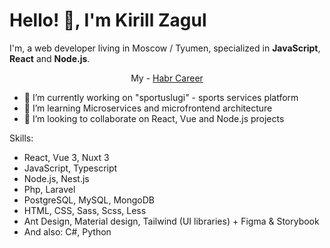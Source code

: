 # Hello! 👋, I'm Kirill Zagul

<!--
**kzagul/kzagul** is a ✨ _special_ ✨ repository because its `README.md` (this file) appears on your GitHub profile.

Here are some ideas to get you started:

- 🔭 I’m currently working on ...
- 🌱 I’m currently learning ...
- 👯 I’m looking to collaborate on ...
- 🤔 I’m looking for help with ...
- 💬 Ask me about ...
- 📫 How to reach me: ...
- 😄 Pronouns: ...
- ⚡ Fun fact: ...
-->

I'm, a web developer living in Moscow / Tyumen, specialized in **JavaScript**, **React** and **Node.js**.

<p align="center">
  My - <a href="https://career.habr.com/zagulkirill/">Habr Career</a>
<!--   <a href="https://zagulkirill.herokuapp.com/">My personal WebSite</a> -->
</p>

- 🔭 I’m currently working on "sportuslugi" - sports services platform
- 🌱 I’m learning Microservices and microfrontend architecture
- 👯 I’m looking to collaborate on React, Vue and Node.js projects

Skills:
- React, Vue 3, Nuxt 3
- JavaScript, Typescript
- Node.js, Nest.js
- Php, Laravel
- PostgreSQL, MySQL, MongoDB
- HTML, CSS, Sass, Scss, Less
- Ant Design, Material design, Tailwind (UI libraries) + Figma & Storybook
- And also: C#, Python

<!-- <p align="center">
<img align="center" src="https://github-readme-stats.vercel.app/api/top-langs/?username=kzagul&title_color=fff&text_color=9f9f9f&bg_color=151515&hide=jupyter%20notebook" alt="Siddartha's github stats" />

<img align="center" src="https://github-readme-stats.vercel.app/api?username=kzagul&hide=issues&count_private=true&show_icons=true&title_color=fff&icon_color=79ff97&text_color=9f9f9f&bg_color=151515&line_height=40" />
</p>

### Find me in social networks 🌎 :
- [VK](https://vk.com/killrealthecool)
-->
